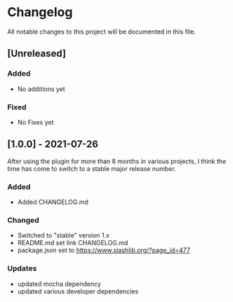 # Changelog

All notable changes to this project will be documented in this file.

## [Unreleased]

### Added

- No additions yet

### Fixed

- No Fixes yet

## [1.0.0] - 2021-07-26

After using the plugin for more than 8 months in various projects, I think
the time has come to switch to a stable major release number.

### Added
- Added CHANGELOG.md

### Changed
- Switched to "stable" version 1.x
- README.md set link CHANGELOG.md
- package.json set to https://www.slashlib.org/?page_id=477

### Updates
- updated mocha dependency
- updated various developer dependencies
